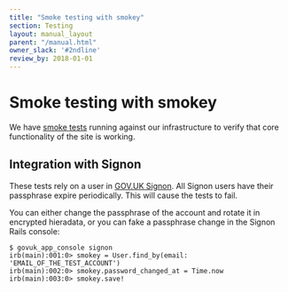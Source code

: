 ```yaml
---
title: "Smoke testing with smokey"
section: Testing
layout: manual_layout
parent: "/manual.html"
owner_slack: '#2ndline'
review_by: 2018-01-01
---
```


# Smoke testing with smokey

We have [smoke tests][smokey] running against our infrastructure to verify
that core functionality of the site is working.

## Integration with Signon

These tests rely on a user in [GOV.UK Signon][signon]. All Signon users have their passphrase expire periodically. This will cause the tests to fail.

You can either change the passphrase of the account and rotate it in encrypted
hieradata, or you can fake a passphrase change in the Signon Rails console:

```
$ govuk_app_console signon
irb(main):001:0> smokey = User.find_by(email: 'EMAIL_OF_THE_TEST_ACCOUNT')
irb(main):002:0> smokey.password_changed_at = Time.now
irb(main):003:0> smokey.save!
```

[smokey]: https://github.com/alphagov/smokey
[signon]: https://github.com/alphagov/signon
